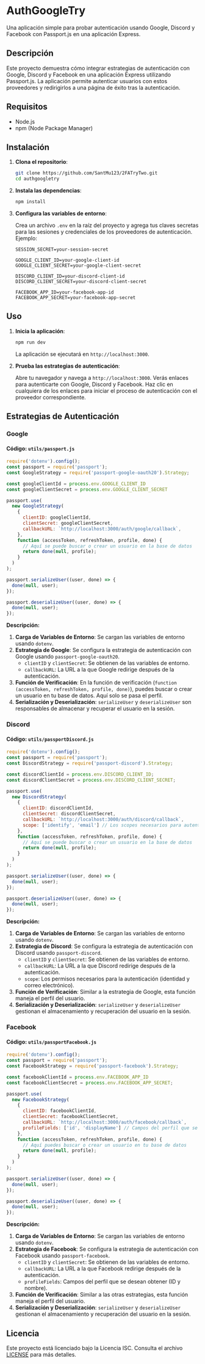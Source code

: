# AuthGoogleTry

Una aplicación simple para probar autenticación usando Google, Discord y Facebook con Passport.js en una aplicación Express.

## Descripción

Este proyecto demuestra cómo integrar estrategias de autenticación con Google, Discord y Facebook en una aplicación Express utilizando Passport.js. La aplicación permite autenticar usuarios con estos proveedores y redirigirlos a una página de éxito tras la autenticación.

## Requisitos

- Node.js
- npm (Node Package Manager)

## Instalación

1. **Clona el repositorio**:

   ```bash
   git clone https://github.com/SantMu123/2FATryTwo.git
   cd authgoogletry
   ```

2. **Instala las dependencias**:

   ```bash
   npm install
   ```

3. **Configura las variables de entorno**:

   Crea un archivo `.env` en la raíz del proyecto y agrega tus claves secretas para las sesiones y credenciales de los proveedores de autenticación. Ejemplo:

   ```env
   SESSION_SECRET=your-session-secret

   GOOGLE_CLIENT_ID=your-google-client-id
   GOOGLE_CLIENT_SECRET=your-google-client-secret

   DISCORD_CLIENT_ID=your-discord-client-id
   DISCORD_CLIENT_SECRET=your-discord-client-secret

   FACEBOOK_APP_ID=your-facebook-app-id
   FACEBOOK_APP_SECRET=your-facebook-app-secret
   ```

## Uso

1. **Inicia la aplicación**:

   ```bash
   npm run dev
   ```

   La aplicación se ejecutará en `http://localhost:3000`.

2. **Prueba las estrategias de autenticación**:

   Abre tu navegador y navega a `http://localhost:3000`. Verás enlaces para autenticarte con Google, Discord y Facebook. Haz clic en cualquiera de los enlaces para iniciar el proceso de autenticación con el proveedor correspondiente.

## Estrategias de Autenticación

### Google

#### Código: `utils/passport.js`

```javascript
require('dotenv').config();
const passport = require('passport'); 
const GoogleStrategy = require('passport-google-oauth20').Strategy; 

const googleClientId = process.env.GOOGLE_CLIENT_ID
const googleClientSecret = process.env.GOOGLE_CLIENT_SECRET 

passport.use( 
  new GoogleStrategy( 
    { 
      clientID: googleClientId, 
      clientSecret: googleClientSecret, 
      callbackURL: `http://localhost:3000/auth/google/callback`, 
    }, 
    function (accessToken, refreshToken, profile, done) { 
      // Aquí se puede buscar o crear un usuario en la base de datos
      return done(null, profile); 
    } 
  ) 
); 

passport.serializeUser((user, done) => { 
  done(null, user); 
}); 

passport.deserializeUser((user, done) => { 
  done(null, user);
}); 
```

**Descripción:**

1. **Carga de Variables de Entorno**: Se cargan las variables de entorno usando `dotenv`.
2. **Estrategia de Google**: Se configura la estrategia de autenticación con Google usando `passport-google-oauth20`.
   - `clientID` y `clientSecret`: Se obtienen de las variables de entorno.
   - `callbackURL`: La URL a la que Google redirige después de la autenticación.
3. **Función de Verificación**: En la función de verificación (`function (accessToken, refreshToken, profile, done)`), puedes buscar o crear un usuario en tu base de datos. Aquí solo se pasa el perfil.
4. **Serialización y Deserialización**: `serializeUser` y `deserializeUser` son responsables de almacenar y recuperar el usuario en la sesión.

### Discord

#### Código: `utils/passportDiscord.js`

```javascript
require('dotenv').config();
const passport = require('passport');
const DiscordStrategy = require('passport-discord').Strategy;

const discordClientId = process.env.DISCORD_CLIENT_ID;
const discordClientSecret = process.env.DISCORD_CLIENT_SECRET;

passport.use(
  new DiscordStrategy(
    {
      clientID: discordClientId,
      clientSecret: discordClientSecret,
      callbackURL: `http://localhost:3000/auth/discord/callback`,
      scope: ['identify', 'email'] // Los scopes necesarios para autenticar al usuario
    },
    function (accessToken, refreshToken, profile, done) {
      // Aquí se puede buscar o crear un usuario en la base de datos
      return done(null, profile);
    }
  )
);

passport.serializeUser((user, done) => {
  done(null, user);
});

passport.deserializeUser((user, done) => {
  done(null, user);
});
```

**Descripción:**

1. **Carga de Variables de Entorno**: Se cargan las variables de entorno usando `dotenv`.
2. **Estrategia de Discord**: Se configura la estrategia de autenticación con Discord usando `passport-discord`.
   - `clientID` y `clientSecret`: Se obtienen de las variables de entorno.
   - `callbackURL`: La URL a la que Discord redirige después de la autenticación.
   - `scope`: Los permisos necesarios para la autenticación (identidad y correo electrónico).
3. **Función de Verificación**: Similar a la estrategia de Google, esta función maneja el perfil del usuario.
4. **Serialización y Deserialización**: `serializeUser` y `deserializeUser` gestionan el almacenamiento y recuperación del usuario en la sesión.

### Facebook

#### Código: `utils/passportFacebook.js`

```javascript
require('dotenv').config();
const passport = require('passport');
const FacebookStrategy = require('passport-facebook').Strategy;

const facebookClientId = process.env.FACEBOOK_APP_ID
const facebookClientSecret = process.env.FACEBOOK_APP_SECRET;

passport.use(
  new FacebookStrategy(
    {
      clientID: facebookClientId,
      clientSecret: facebookClientSecret,
      callbackURL: `http://localhost:3000/auth/facebook/callback`,
      profileFields: ['id', 'displayName'] // Campos del perfil que se desean obtener
    },
    function (accessToken, refreshToken, profile, done) {
      // Aquí puedes buscar o crear un usuario en tu base de datos
      return done(null, profile);
    }
  )
);

passport.serializeUser((user, done) => {
  done(null, user);
});

passport.deserializeUser((user, done) => {
  done(null, user);
});
```

**Descripción:**

1. **Carga de Variables de Entorno**: Se cargan las variables de entorno usando `dotenv`.
2. **Estrategia de Facebook**: Se configura la estrategia de autenticación con Facebook usando `passport-facebook`.
   - `clientID` y `clientSecret`: Se obtienen de las variables de entorno.
   - `callbackURL`: La URL a la que Facebook redirige después de la autenticación.
   - `profileFields`: Campos del perfil que se desean obtener (ID y nombre).
3. **Función de Verificación**: Similar a las otras estrategias, esta función maneja el perfil del usuario.
4. **Serialización y Deserialización**: `serializeUser` y `deserializeUser` gestionan el almacenamiento y recuperación del usuario en la sesión.

## Licencia

Este proyecto está licenciado bajo la Licencia ISC. Consulta el archivo [LICENSE](LICENSE) para más detalles.
